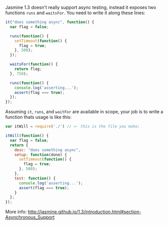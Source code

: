 Jasmine 1.3 doesn't really support async testing, instead it exposes two functions `runs` and `waitsFor`. You need to write it along these lines:

```js
it("does something async", function() {
  var flag = false;

  runs(function() {  
    setTimeout(function() {
      flag = true;
    }, 500);
  });

  waitsFor(function() {
    return flag;
  }, 750);

  runs(function() {
    console.log('asserting...');
    assert(flag === true);
  });
});
```

Assuming `it`, `runs`, and `waitFor` are available in scope, your job is to write a function thats usage is like this:

```js
var itWill = require('./') // <- this is the file you make;

itWill(function() {
  var flag = false;
  return {
    desc: "does something async",
    setup: function(done) {
      setTimeout(function() {
        flag = true;
      }, 500);
    },
    test: function() {
      console.log('asserting...');
      assert(flag === true);
    }
  };
});
```

More info: http://jasmine.github.io/1.3/introduction.html#section-Asynchronous_Support
